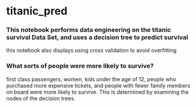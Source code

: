 # titanic_pred

### This notebook performs data engineering on the titanic survival Data Set, and uses a decision tree to predict survival
this notebook also displays using cross validation to avoid overfitting

### What sorts of people were more likely to survive?
first class passengers, women, kids under the age of 12, people who purchased more expensive tickets, and people with fewer family members on board were more likely to survive. This is determined by examining the nodes of the decision trees.
